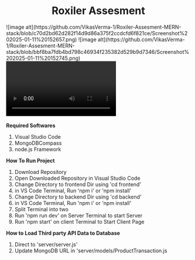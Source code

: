 
<h1 align="center"> Roxiler Assesment</h1>
![image alt](https://github.com/VikasVerma-1/Roxiler-Assesment-MERN-stack/blob/c70d2bd62d282f14d9d86a375f2ccdcfd6f821ce/Screenshot%202025-01-11%20152657.png)
![image alt](https://github.com/VikasVerma-1/Roxiler-Assesment-MERN-stack/blob/bbf8ba7fdb4bd798c46934f235382d529b9d7346/Screenshot%202025-01-11%20152745.png)
<video controls src="Roxiler Assesment Video-1.mp4" title="Title"></video>

**Required Softwares**
1. Visual Studio Code
2. MongoDBCompass
3. node.js Framework

**How To Run Project**
1. Download Repository
2. Open Downloaded Repository in Visual Studio Code
3. Change Directory to frontend Dir using 'cd frontend'
4. in VS Code Terminal, Run 'npm i' or 'npm install'
5. Change Directory to backend Dir using 'cd backend'
6. in VS Code Terminal, Run 'npm i' or 'npm install'
7. Split Terminal into two
8. Run 'npm run dev' on Server Terminal to start Server
9. Run 'npm start' on client Terminal to Start Client Page

**How to Load Third party API Data to Database**
1. Direct to 'server/server.js'
3. Update MongoDB URL in 'server/models/ProductTransaction.js
